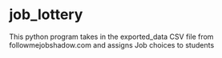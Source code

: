 # job_lottery
This python program takes in the exported_data CSV file from followmejobshadow.com and assigns Job choices to students
